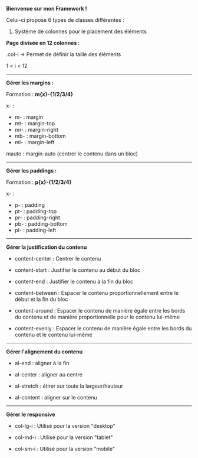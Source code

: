 **Bienvenue sur mon Framework !** 

Celui-ci propose 6 types de classes différentes :
1. Système de colonnes pour le placement des éléments


**Page divisée en 12 colonnes :**

.col-i -> Permet de définir la taille des éléments 

1 < i < 12

_____

**Gérer les margins :**

Formation : **m{x}-{1/2/3/4}**

x-  :

- m-   : margin 
- mt-  : margin-top
- mr-  : margin-right
- mb-  : margin-bottom
- ml-  : margin-left

mauto  : margin-auto (centrer le contenu dans un bloc)

_____

**Gérer les paddings :**

Formation : **p{x}-{1/2/3/4}**

x-  :

- p-   : padding 
- pt-  : padding-top
- pr-  : padding-right
- pb-  : padding-bottom
- pl-  : padding-left

_____

**Gérer la justification du contenu**

- content-center : Centrer le contenu

- content-start : Justifier le contenu au début du bloc

- content-end : Justifier le contenu à la fin du bloc

- content-between : Espacer le contenu proportionnellement entre le début et la fin du bloc
   
- content-around : Espacer le contenu de manière égale entre les bords du contenu et de manière proportionnelle pour le contenu lui-même

- content-evenly : Espacer le contenu de manière égale entre les bords du contenu et le contenu lui-même

_____


**Gérer l'alignement du contenu**

- al-end : aligner à la fin

- al-center : aligner au centre 

- al-stretch : étirer sur toute la largeur/hauteur

- al-content : aligner sur le contenu 

_____

**Gérer le responsive**

- col-lg-i : Utilisé pour la version "desktop"

- col-md-i : Utilisé pour la version "tablet"

- col-sm-i : Utilisé pour la version "mobile"





